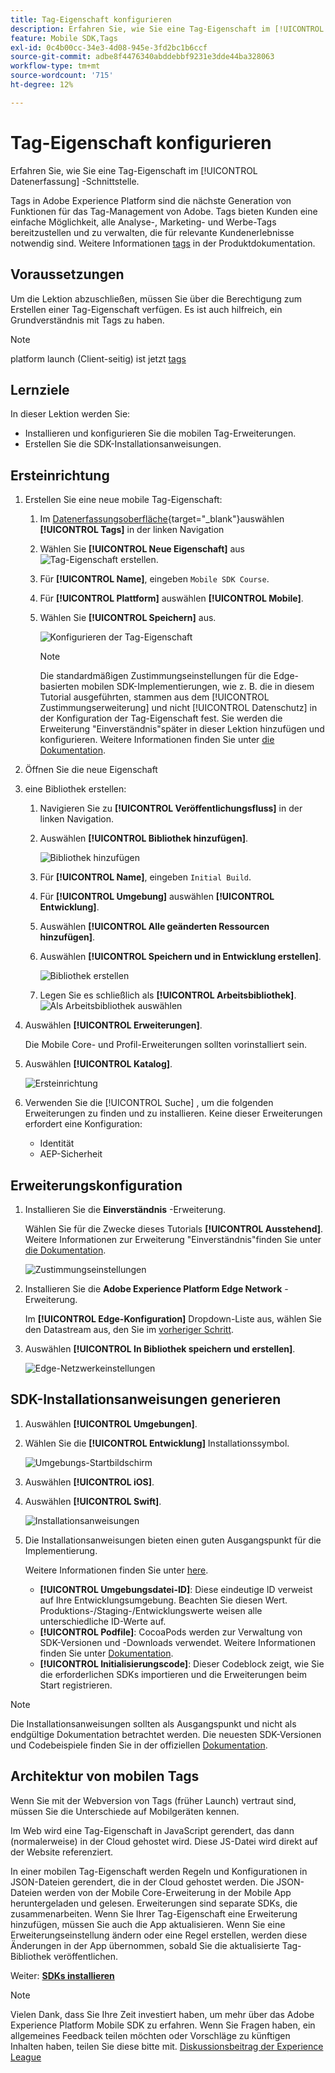 ```yaml
---
title: Tag-Eigenschaft konfigurieren
description: Erfahren Sie, wie Sie eine Tag-Eigenschaft im [!UICONTROL Datenerfassung] -Schnittstelle.
feature: Mobile SDK,Tags
exl-id: 0c4b00cc-34e3-4d08-945e-3fd2bc1b6ccf
source-git-commit: adbe8f4476340abddebbf9231e3dde44ba328063
workflow-type: tm+mt
source-wordcount: '715'
ht-degree: 12%

---
```


# Tag-Eigenschaft konfigurieren

Erfahren Sie, wie Sie eine Tag-Eigenschaft im [!UICONTROL Datenerfassung] -Schnittstelle.

Tags in Adobe Experience Platform sind die nächste Generation von Funktionen für das Tag-Management von Adobe. Tags bieten Kunden eine einfache Möglichkeit, alle Analyse-, Marketing- und Werbe-Tags bereitzustellen und zu verwalten, die für relevante Kundenerlebnisse notwendig sind. Weitere Informationen [tags](https://experienceleague.adobe.com/docs/experience-platform/tags/home.html?lang=de) in der Produktdokumentation.

## Voraussetzungen

Um die Lektion abzuschließen, müssen Sie über die Berechtigung zum Erstellen einer Tag-Eigenschaft verfügen. Es ist auch hilfreich, ein Grundverständnis mit Tags zu haben.

>[!NOTE]
>
> platform launch (Client-seitig) ist jetzt [tags](https://experienceleague.adobe.com/docs/experience-platform/tags/home.html?lang=de)

## Lernziele

In dieser Lektion werden Sie:

* Installieren und konfigurieren Sie die mobilen Tag-Erweiterungen.
* Erstellen Sie die SDK-Installationsanweisungen.

## Ersteinrichtung

1. Erstellen Sie eine neue mobile Tag-Eigenschaft:
   1. Im [Datenerfassungsoberfläche](https://experience.adobe.com/data-collection/){target="_blank"}auswählen **[!UICONTROL Tags]** in der linken Navigation
   1. Wählen Sie **[!UICONTROL Neue Eigenschaft]** aus
      ![Tag-Eigenschaft erstellen](assets/mobile-tags-new-property.png).
   1. Für **[!UICONTROL Name]**, eingeben `Mobile SDK Course`.
   1. Für **[!UICONTROL Plattform]** auswählen **[!UICONTROL Mobile]**.
   1. Wählen Sie **[!UICONTROL Speichern]** aus.

      ![Konfigurieren der Tag-Eigenschaft](assets/mobile-tags-property-config.png)

      >[!NOTE]
      >
      > Die standardmäßigen Zustimmungseinstellungen für die Edge-basierten mobilen SDK-Implementierungen, wie z. B. die in diesem Tutorial ausgeführten, stammen aus dem [!UICONTROL Zustimmungserweiterung] und nicht [!UICONTROL Datenschutz] in der Konfiguration der Tag-Eigenschaft fest. Sie werden die Erweiterung &quot;Einverständnis&quot;später in dieser Lektion hinzufügen und konfigurieren. Weitere Informationen finden Sie unter [die Dokumentation](https://developer.adobe.com/client-sdks/documentation/privacy-and-gdpr/).


1. Öffnen Sie die neue Eigenschaft
1. eine Bibliothek erstellen:

   1. Navigieren Sie zu **[!UICONTROL Veröffentlichungsfluss]** in der linken Navigation.
   1. Auswählen **[!UICONTROL Bibliothek hinzufügen]**.

      ![Bibliothek hinzufügen](assets/mobile-tags-create-library.png)

   1. Für **[!UICONTROL Name]**, eingeben `Initial Build`.
   1. Für **[!UICONTROL Umgebung]** auswählen **[!UICONTROL Entwicklung]**.
   1. Auswählen  **[!UICONTROL Alle geänderten Ressourcen hinzufügen]**.
   1. Auswählen **[!UICONTROL Speichern und in Entwicklung erstellen]**.

      ![Bibliothek erstellen](assets/mobile-tags-save-library.png)

   1. Legen Sie es schließlich als **[!UICONTROL Arbeitsbibliothek]**.
      ![Als Arbeitsbibliothek auswählen](assets/mobile-tags-working-library.png)
1. Auswählen **[!UICONTROL Erweiterungen]**.

   Die Mobile Core- und Profil-Erweiterungen sollten vorinstalliert sein.

1. Auswählen **[!UICONTROL Katalog]**.

   ![Ersteinrichtung](assets/mobile-tags-starting.png)

1. Verwenden Sie die [!UICONTROL Suche] , um die folgenden Erweiterungen zu finden und zu installieren. Keine dieser Erweiterungen erfordert eine Konfiguration:
   * Identität
   * AEP-Sicherheit

## Erweiterungskonfiguration

1. Installieren Sie die **Einverständnis** -Erweiterung.

   Wählen Sie für die Zwecke dieses Tutorials **[!UICONTROL Ausstehend]**. Weitere Informationen zur Erweiterung &quot;Einverständnis&quot;finden Sie unter [die Dokumentation](https://developer.adobe.com/client-sdks/documentation/consent-for-edge-network/).

   ![Zustimmungseinstellungen](assets/mobile-tags-extension-consent.png)

1. Installieren Sie die **Adobe Experience Platform Edge Network** -Erweiterung.

   Im **[!UICONTROL Edge-Konfiguration]** Dropdown-Liste aus, wählen Sie den Datastream aus, den Sie im [vorheriger Schritt](create-datastream.md).

1. Auswählen **[!UICONTROL In Bibliothek speichern und erstellen]**.

   ![Edge-Netzwerkeinstellungen](assets/mobile-tags-extension-edge.png)


## SDK-Installationsanweisungen generieren

1. Auswählen **[!UICONTROL Umgebungen]**.

1. Wählen Sie die **[!UICONTROL Entwicklung]** Installationssymbol.

   ![Umgebungs-Startbildschirm](assets/mobile-tags-environments.png)

1. Auswählen **[!UICONTROL iOS]**.

1. Auswählen **[!UICONTROL Swift]**.

   ![Installationsanweisungen](assets/mobile-tags-install-instructions.png)

1. Die Installationsanweisungen bieten einen guten Ausgangspunkt für die Implementierung.

   Weitere Informationen finden Sie unter [here](https://developer.adobe.com/client-sdks/documentation/getting-started/get-the-sdk/).

   * **[!UICONTROL Umgebungsdatei-ID]**: Diese eindeutige ID verweist auf Ihre Entwicklungsumgebung. Beachten Sie diesen Wert. Produktions-/Staging-/Entwicklungswerte weisen alle unterschiedliche ID-Werte auf.
   * **[!UICONTROL Podfile]**: CocoaPods werden zur Verwaltung von SDK-Versionen und -Downloads verwendet. Weitere Informationen finden Sie unter [Dokumentation](https://cocoapods.org/).
   * **[!UICONTROL Initialisierungscode]**: Dieser Codeblock zeigt, wie Sie die erforderlichen SDKs importieren und die Erweiterungen beim Start registrieren.

>[!NOTE]
>Die Installationsanweisungen sollten als Ausgangspunkt und nicht als endgültige Dokumentation betrachtet werden. Die neuesten SDK-Versionen und Codebeispiele finden Sie in der offiziellen [Dokumentation](https://developer.adobe.com/client-sdks/documentation/).

## Architektur von mobilen Tags

Wenn Sie mit der Webversion von Tags (früher Launch) vertraut sind, müssen Sie die Unterschiede auf Mobilgeräten kennen.

Im Web wird eine Tag-Eigenschaft in JavaScript gerendert, das dann (normalerweise) in der Cloud gehostet wird. Diese JS-Datei wird direkt auf der Website referenziert.

In einer mobilen Tag-Eigenschaft werden Regeln und Konfigurationen in JSON-Dateien gerendert, die in der Cloud gehostet werden. Die JSON-Dateien werden von der Mobile Core-Erweiterung in der Mobile App heruntergeladen und gelesen. Erweiterungen sind separate SDKs, die zusammenarbeiten. Wenn Sie Ihrer Tag-Eigenschaft eine Erweiterung hinzufügen, müssen Sie auch die App aktualisieren. Wenn Sie eine Erweiterungseinstellung ändern oder eine Regel erstellen, werden diese Änderungen in der App übernommen, sobald Sie die aktualisierte Tag-Bibliothek veröffentlichen.

Weiter: **[SDKs installieren](install-sdks.md)**

>[!NOTE]
>
>Vielen Dank, dass Sie Ihre Zeit investiert haben, um mehr über das Adobe Experience Platform Mobile SDK zu erfahren. Wenn Sie Fragen haben, ein allgemeines Feedback teilen möchten oder Vorschläge zu künftigen Inhalten haben, teilen Sie diese bitte mit. [Diskussionsbeitrag der Experience League](https://experienceleaguecommunities.adobe.com/t5/adobe-experience-platform-launch/tutorial-discussion-implement-adobe-experience-cloud-in-mobile/td-p/443796)